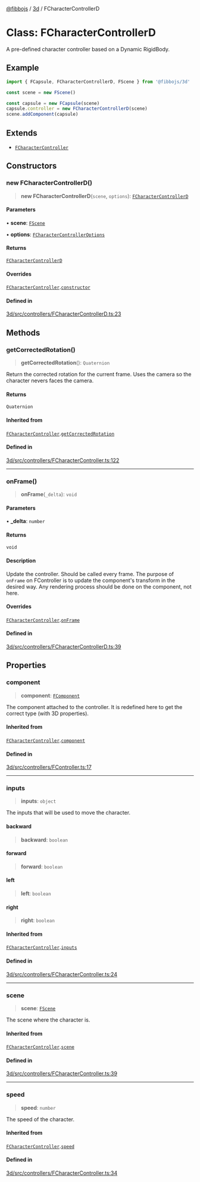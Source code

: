 [@fibbojs](/api/index) / [3d](/api/3d) / FCharacterControllerD

# Class: FCharacterControllerD

A pre-defined character controller based on a Dynamic RigidBody.

## Example

```ts
import { FCapsule, FCharacterControllerD, FScene } from '@fibbojs/3d'

const scene = new FScene()

const capsule = new FCapsule(scene)
capsule.controller = new FCharacterControllerD(scene)
scene.addComponent(capsule)
```

## Extends

- [`FCharacterController`](FCharacterController.md)

## Constructors

### new FCharacterControllerD()

> **new FCharacterControllerD**(`scene`, `options`): [`FCharacterControllerD`](FCharacterControllerD.md)

#### Parameters

• **scene**: [`FScene`](FScene.md)

• **options**: [`FCharacterControllerOptions`](../interfaces/FCharacterControllerOptions.md)

#### Returns

[`FCharacterControllerD`](FCharacterControllerD.md)

#### Overrides

[`FCharacterController`](FCharacterController.md).[`constructor`](FCharacterController.md#constructors)

#### Defined in

[3d/src/controllers/FCharacterControllerD.ts:23](https://github.com/fibbojs/fibbo/blob/fc0b9ae1dcd24855b80ad46a69cb7005bbcce7f4/packages/3d/src/controllers/FCharacterControllerD.ts#L23)

## Methods

### getCorrectedRotation()

> **getCorrectedRotation**(): `Quaternion`

Return the corrected rotation for the current frame.
Uses the camera so the character nevers faces the camera.

#### Returns

`Quaternion`

#### Inherited from

[`FCharacterController`](FCharacterController.md).[`getCorrectedRotation`](FCharacterController.md#getcorrectedrotation)

#### Defined in

[3d/src/controllers/FCharacterController.ts:122](https://github.com/fibbojs/fibbo/blob/fc0b9ae1dcd24855b80ad46a69cb7005bbcce7f4/packages/3d/src/controllers/FCharacterController.ts#L122)

***

### onFrame()

> **onFrame**(`_delta`): `void`

#### Parameters

• **\_delta**: `number`

#### Returns

`void`

#### Description

Update the controller. Should be called every frame.
The purpose of `onFrame` on FController is to update the component's transform in the desired way.
Any rendering process should be done on the component, not here.

#### Overrides

[`FCharacterController`](FCharacterController.md).[`onFrame`](FCharacterController.md#onframe)

#### Defined in

[3d/src/controllers/FCharacterControllerD.ts:39](https://github.com/fibbojs/fibbo/blob/fc0b9ae1dcd24855b80ad46a69cb7005bbcce7f4/packages/3d/src/controllers/FCharacterControllerD.ts#L39)

## Properties

### component

> **component**: [`FComponent`](FComponent.md)

The component attached to the controller.
It is redefined here to get the correct type (with 3D properties).

#### Inherited from

[`FCharacterController`](FCharacterController.md).[`component`](FCharacterController.md#component)

#### Defined in

[3d/src/controllers/FController.ts:17](https://github.com/fibbojs/fibbo/blob/fc0b9ae1dcd24855b80ad46a69cb7005bbcce7f4/packages/3d/src/controllers/FController.ts#L17)

***

### inputs

> **inputs**: `object`

The inputs that will be used to move the character.

#### backward

> **backward**: `boolean`

#### forward

> **forward**: `boolean`

#### left

> **left**: `boolean`

#### right

> **right**: `boolean`

#### Inherited from

[`FCharacterController`](FCharacterController.md).[`inputs`](FCharacterController.md#inputs)

#### Defined in

[3d/src/controllers/FCharacterController.ts:24](https://github.com/fibbojs/fibbo/blob/fc0b9ae1dcd24855b80ad46a69cb7005bbcce7f4/packages/3d/src/controllers/FCharacterController.ts#L24)

***

### scene

> **scene**: [`FScene`](FScene.md)

The scene where the character is.

#### Inherited from

[`FCharacterController`](FCharacterController.md).[`scene`](FCharacterController.md#scene)

#### Defined in

[3d/src/controllers/FCharacterController.ts:39](https://github.com/fibbojs/fibbo/blob/fc0b9ae1dcd24855b80ad46a69cb7005bbcce7f4/packages/3d/src/controllers/FCharacterController.ts#L39)

***

### speed

> **speed**: `number`

The speed of the character.

#### Inherited from

[`FCharacterController`](FCharacterController.md).[`speed`](FCharacterController.md#speed)

#### Defined in

[3d/src/controllers/FCharacterController.ts:34](https://github.com/fibbojs/fibbo/blob/fc0b9ae1dcd24855b80ad46a69cb7005bbcce7f4/packages/3d/src/controllers/FCharacterController.ts#L34)
